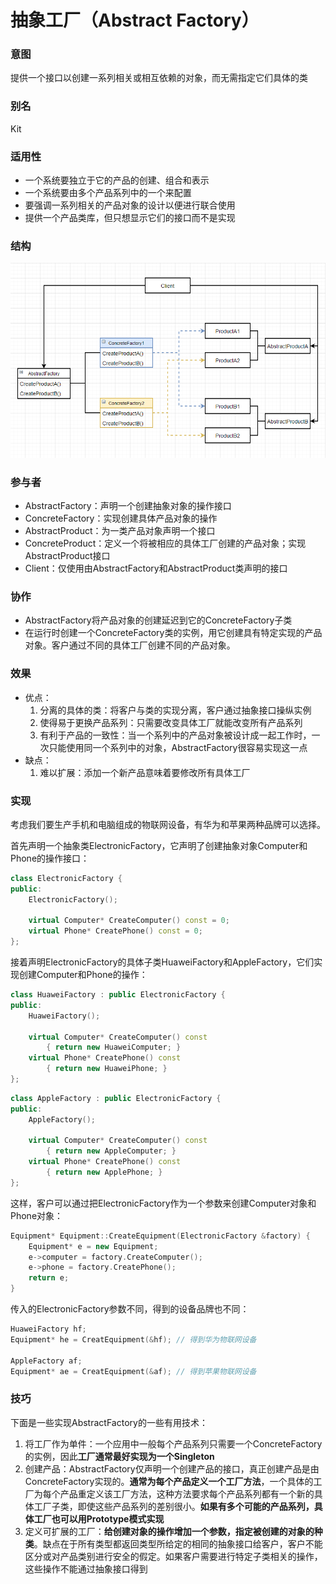 # 抽象工厂（Abstract Factory）

### 意图

提供一个接口以创建一系列相关或相互依赖的对象，而无需指定它们具体的类

### 别名

Kit

### 适用性

- 一个系统要独立于它的产品的创建、组合和表示
- 一个系统要由多个产品系列中的一个来配置
- 要强调一系列相关的产品对象的设计以便进行联合使用
- 提供一个产品类库，但只想显示它们的接口而不是实现

### 结构

![抽象工厂结构图](image/抽象工厂结构图.png)

### 参与者

- AbstractFactory：声明一个创建抽象对象的操作接口
- ConcreteFactory：实现创建具体产品对象的操作
- AbstractProduct：为一类产品对象声明一个接口
- ConcreteProduct：定义一个将被相应的具体工厂创建的产品对象；实现AbstractProduct接口
- Client：仅使用由AbstractFactory和AbstractProduct类声明的接口

### 协作

- AbstractFactory将产品对象的创建延迟到它的ConcreteFactory子类
- 在运行时创建一个ConcreteFactory类的实例，用它创建具有特定实现的产品对象。客户通过不同的具体工厂创建不同的产品对象。

### 效果

- 优点：
  1. 分离的具体的类：将客户与类的实现分离，客户通过抽象接口操纵实例
  2. 使得易于更换产品系列：只需要改变具体工厂就能改变所有产品系列
  3. 有利于产品的一致性：当一个系列中的产品对象被设计成一起工作时，一次只能使用同一个系列中的对象，AbstractFactory很容易实现这一点
- 缺点：
  1. 难以扩展：添加一个新产品意味着要修改所有具体工厂

### 实现

考虑我们要生产手机和电脑组成的物联网设备，有华为和苹果两种品牌可以选择。

首先声明一个抽象类ElectronicFactory，它声明了创建抽象对象Computer和Phone的操作接口：

```c++
class ElectronicFactory {
public:
    ElectronicFactory();
    
    virtual Computer* CreateComputer() const = 0;
    virtual Phone* CreatePhone() const = 0;
};
```

接着声明ElectronicFactory的具体子类HuaweiFactory和AppleFactory，它们实现创建Computer和Phone的操作：

```c++
class HuaweiFactory : public ElectronicFactory {
public:
    HuaweiFactory();
    
    virtual Computer* CreateComputer() const
    	{ return new HuaweiComputer; }
    virtual Phone* CreatePhone() const
    	{ return new HuaweiPhone; }
};
```

```c++
class AppleFactory : public ElectronicFactory {
public:
    AppleFactory();
    
    virtual Computer* CreateComputer() const
    	{ return new AppleComputer; }
    virtual Phone* CreatePhone() const
    	{ return new ApplePhone; }
};
```

这样，客户可以通过把ElectronicFactory作为一个参数来创建Computer对象和Phone对象：

```c++
Equipment* Equipment::CreateEquipment(ElectronicFactory &factory) {
    Equipment* e = new Equipment;
    e->computer = factory.CreateComputer();
    e->phone = factory.CreatePhone();
    return e;
}
```

传入的ElectronicFactory参数不同，得到的设备品牌也不同：

```c++
HuaweiFactory hf;
Equipment* he = CreatEquipment(&hf); // 得到华为物联网设备

AppleFactory af;
Equipment* ae = CreatEquipment(&af); // 得到苹果物联网设备
```

### 技巧

下面是一些实现AbstractFactory的一些有用技术：

1. 将工厂作为单件：一个应用中一般每个产品系列只需要一个ConcreteFactory的实例，因此**工厂通常最好实现为一个Singleton**
2. 创建产品：AbstractFactory仅声明一个创建产品的接口，真正创建产品是由ConcreteFactory实现的。**通常为每个产品定义一个工厂方法**，一个具体的工厂为每个产品重定义该工厂方法，这种方法要求每个产品系列都有一个新的具体工厂子类，即使这些产品系列的差别很小。**如果有多个可能的产品系列，具体工厂也可以用Prototype模式实现**
3. 定义可扩展的工厂：**给创建对象的操作增加一个参数，指定被创建的对象的种类**。缺点在于所有类型都返回类型所给定的相同的抽象接口给客户，客户不能区分或对产品类别进行安全的假定。如果客户需要进行特定子类相关的操作，这些操作不能通过抽象接口得到